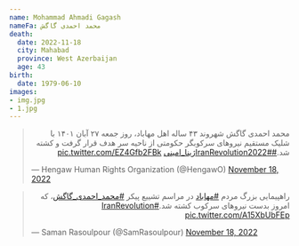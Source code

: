 ```yaml
---
name: Mohammad Ahmadi Gagash
nameFa: محمد احمدی گاگش
death:
  date: 2022-11-18
  city: Mahabad
  province: West Azerbaijan
  age: 43
birth:
  date: 1979-06-10
images:
- img.jpg
- 1.jpg
---
```


<blockquote class="twitter-tweet"><p lang="fa" dir="rtl">محمد احمدی گاگش شهروند ۴۳ ساله اهل مهاباد، روز جمعه ۲۷ آبان ۱۴۰۱ با شلیک مستقیم نیروهای سرکوبگر حکومتی از ناحیه سر هدف قرار گرفت و کشته شد.<a href="https://twitter.com/hashtag/IranRevolution2022?src=hash&amp;ref_src=twsrc%5Etfw">#IranRevolution2022</a><a href="https://twitter.com/hashtag/%DA%98%DB%8C%D9%86%D8%A7_%D8%A7%D9%85%DB%8C%D9%86%DB%8C?src=hash&amp;ref_src=twsrc%5Etfw">#ژینا_امینی</a> <a href="https://t.co/EZ4Gfb2FBk">pic.twitter.com/EZ4Gfb2FBk</a></p>&mdash; Hengaw Human Rights Organization (@HengawO) <a href="https://twitter.com/HengawO/status/1593526157038731265?ref_src=twsrc%5Etfw">November 18, 2022</a></blockquote> <script async src="https://platform.twitter.com/widgets.js" charset="utf-8"></script>

<blockquote class="twitter-tweet"><p lang="fa" dir="rtl">راهپیمایی بزرگ مردم <a href="https://twitter.com/hashtag/%D9%85%D9%87%D8%A7%D8%A8%D8%A7%D8%AF?src=hash&amp;ref_src=twsrc%5Etfw">#مهاباد</a> در مراسم تشییع پیکر <a href="https://twitter.com/hashtag/%D9%85%D8%AD%D9%85%D8%AF_%D8%A7%D8%AD%D9%85%D8%AF%DB%8C_%DA%AF%D8%A7%DA%AF%D8%B4?src=hash&amp;ref_src=twsrc%5Etfw">#محمد_احمدی_گاگش</a>، که امروز بدست نیروهای سرکوب کشته شد.<a href="https://twitter.com/hashtag/IranRevoIution?src=hash&amp;ref_src=twsrc%5Etfw">#IranRevoIution</a> <a href="https://t.co/A15XbUbFEp">pic.twitter.com/A15XbUbFEp</a></p>&mdash; Saman Rasoulpour (@SamRasoulpour) <a href="https://twitter.com/SamRasoulpour/status/1593691763088277506?ref_src=twsrc%5Etfw">November 18, 2022</a></blockquote> <script async src="https://platform.twitter.com/widgets.js" charset="utf-8"></script>